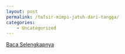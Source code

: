 ```yaml
---
layout: post
permalink: /tafsir-mimpi-jatuh-dari-tangga/
categories:
    - Uncategorized
---
```


[Baca Selengkapnya](/06)